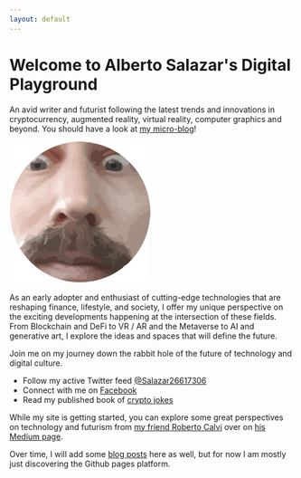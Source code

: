 ```yaml
---
layout: default
---
```


# Welcome to Alberto Salazar's Digital Playground

An avid writer and futurist following the latest trends and innovations in cryptocurrency, augmented reality, virtual reality, computer graphics and beyond. You should have a look at [my micro-blog][mblog]! 

[![Alberto's portrait image][alberto_img_s]][alberto_img]

As an early adopter and enthusiast of cutting-edge technologies that are reshaping finance, lifestyle, and society, I offer my unique perspective on the exciting developments happening at the intersection of these fields. From Blockchain and DeFi to VR / AR and the Metaverse to AI and generative art, I explore the ideas and spaces that will define the future.

Join me on my journey down the rabbit hole of the future of technology and digital culture.

- Follow my active Twitter feed [@Salazar26617306][alberto_twitter]
- Connect with me on [Facebook][alberto_facebook]
- Read my published book of [crypto jokes][crypto_jokes]

While my site is getting started, you can explore some great perspectives on technology and futurism from [my friend Roberto Calvi][roberto] over on [his Medium page][rcalvi].

Over time, I will add some [blog posts][blog] here as well, but for now I am mostly just discovering the Github pages platform. 

<!--
[Link to another page](./another-page.html).
-->

<!-- REFERENCES -->
[alberto_img]: assets/img/alberto.png "Alberto's portrait image"
[alberto_img_s]: assets/img/alberto250.png "Alberto's portrait image"
[alberto_twitter]: https://twitter.com/Salazar26617306 "Alberto's twitter profile"
[alberto_facebook]: https://web.facebook.com/Salazar26617306 "Alberto's facebook page"
[crypto_jokes]: https://coin-to.win/jokes/ "A dedicated page on my crypto jokes book"
[blog]: posts.html "Blog posts"
[rcalvi]: https://rcalvi.medium.com/ "Roberto Calvi's medium page"
[roberto]: roberto_calvi.html "About my friend Roberto Calvi"
[mblog]: microblog.html "Alberto's Micro-blog"
